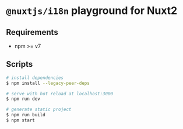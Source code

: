 # `@nuxtjs/i18n` playground for Nuxt2

## Requirements
- npm >= v7

## Scripts

```bash
# install dependencies
$ npm install --legacy-peer-deps 

# serve with hot reload at localhost:3000
$ npm run dev

# generate static project
$ npm run build
$ npm start
```
